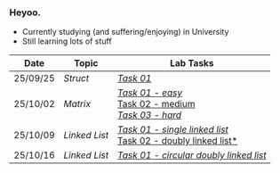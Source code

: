 ### Heyoo. 
- Currently studying (and suffering/enjoying) in University
- Still learning lots of stuff

| Date       | Topic | Lab Tasks |
|------------|-----------|-----------|
| 25/09/25 | *Struct* |[*Task 01*](https://github.com/kuaav/TEB1113_TFB2023_DSA/blob/main/25-09-25-task-lab1/task_1.cpp) |
| 25/10/02 | *Matrix* | [*Task 01 - easy*](https://github.com/kuaav/TEB1113_TFB2023_DSA/blob/main/25-10-09-task1-3/task01_easy.cpp)<br>[Task 02 - medium](https://github.com/kuaav/TEB1113_TFB2023_DSA/blob/main/25-10-09-task1-3/task02_medium.cpp)<br>[*Task 03 - hard*](https://github.com/kuaav/TEB1113_TFB2023_DSA/blob/main/25-10-09-task1-3/task03_hard.cpp)|
| 25/10/09 | *Linked List* |[*Task 01 - single linked list*](https://github.com/kuaav/TEB1113_TFB2023_DSA/blob/main/25-10-09-task-lab3/task1.cpp)<br>[Task 02 - doubly linked list*](https://github.com/kuaav/TEB1113_TFB2023_DSA/blob/main/25-10-09-task-lab3/task_2.cpp)|
| 25/10/16 | *Linked List* |[*Task 01 - circular doubly linked list*](https://github.com/kuaav/TEB1113_TFB2023_DSA/blob/main/16-10-25-task-lab4/task_1.cpp)
